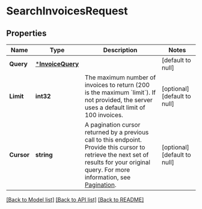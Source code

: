 # SearchInvoicesRequest

## Properties
Name | Type | Description | Notes
------------ | ------------- | ------------- | -------------
**Query** | [***InvoiceQuery**](InvoiceQuery.md) |  | [default to null]
**Limit** | **int32** | The maximum number of invoices to return (200 is the maximum &#x60;limit&#x60;).  If not provided, the server uses a default limit of 100 invoices. | [optional] [default to null]
**Cursor** | **string** | A pagination cursor returned by a previous call to this endpoint.  Provide this cursor to retrieve the next set of results for your original query.  For more information, see [Pagination](https://developer.squareup.com/docs/build-basics/common-api-patterns/pagination). | [optional] [default to null]

[[Back to Model list]](../README.md#documentation-for-models) [[Back to API list]](../README.md#documentation-for-api-endpoints) [[Back to README]](../README.md)

